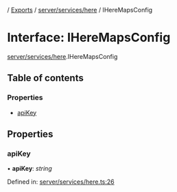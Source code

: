 [](../README.md) / [Exports](../modules.md) / [server/services/here](../modules/server_services_here.md) / IHereMapsConfig

# Interface: IHereMapsConfig

[server/services/here](../modules/server_services_here.md).IHereMapsConfig

## Table of contents

### Properties

- [apiKey](server_services_here.iheremapsconfig.md#apikey)

## Properties

### apiKey

• **apiKey**: *string*

Defined in: [server/services/here.ts:26](https://github.com/onzag/itemize/blob/28218320/server/services/here.ts#L26)
